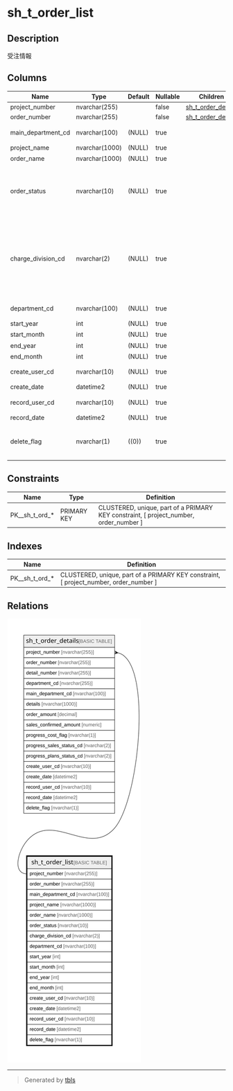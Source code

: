 # sh_t_order_list

## Description

受注情報

## Columns

| Name | Type | Default | Nullable | Children | Parents | Comment |
| ---- | ---- | ------- | -------- | -------- | ------- | ------- |
| project_number | nvarchar(255) |  | false | [sh_t_order_details](sh_t_order_details.md) |  | PRNo. |
| order_number | nvarchar(255) |  | false | [sh_t_order_details](sh_t_order_details.md) |  | 受注No. |
| main_department_cd | nvarchar(100) | (NULL) | true |  |  | 主担当部署コード |
| project_name | nvarchar(1000) | (NULL) | true |  |  | 試験名 |
| order_name | nvarchar(1000) | (NULL) | true |  |  | 受注名 |
| order_status | nvarchar(10) | (NULL) | true |  |  | 受注ステータスコード:1仮受注、2本受注、3受注終了 |
| charge_division_cd | nvarchar(2) | (NULL) | true |  |  | 担当課コード:0なし、1課、2課、3課、4課、5課、6課、7課、8課、9課、10課 |
| department_cd | nvarchar(100) | (NULL) | true |  |  | 部署コード |
| start_year | int | (NULL) | true |  |  | 開始年 |
| start_month | int | (NULL) | true |  |  | 開始月 |
| end_year | int | (NULL) | true |  |  | 終了年 |
| end_month | int | (NULL) | true |  |  | 終了月 |
| create_user_cd | nvarchar(10) | (NULL) | true |  |  | 作成者コード |
| create_date | datetime2 | (NULL) | true |  |  | 作成日時 |
| record_user_cd | nvarchar(10) | (NULL) | true |  |  | 更新者コード |
| record_date | datetime2 | (NULL) | true |  |  | 更新日時 |
| delete_flag | nvarchar(1) | ((0)) | true |  |  | 削除フラグ:0未削除、1削除済 |

## Constraints

| Name | Type | Definition |
| ---- | ---- | ---------- |
| PK__sh_t_ord_* | PRIMARY KEY | CLUSTERED, unique, part of a PRIMARY KEY constraint, [ project_number, order_number ] |

## Indexes

| Name | Definition |
| ---- | ---------- |
| PK__sh_t_ord_* | CLUSTERED, unique, part of a PRIMARY KEY constraint, [ project_number, order_number ] |

## Relations

![er](sh_t_order_list.svg)

---

> Generated by [tbls](https://github.com/k1LoW/tbls)
